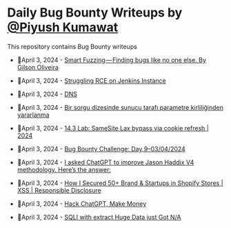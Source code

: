 # Daily Bug Bounty Writeups by [@Piyush Kumawat](https://twitter.com/piyush_supiy) 
This repository contains Bug Bounty writeups

<!-- BLOG-POST-LIST:START -->
 - 💯April 3, 2024 - [Smart Fuzzing — Finding bugs like no one else. By Gilson Oliveira](https://medium.com/@gilsgil/smart-fuzzing-finding-bugs-like-no-one-else-by-gilson-oliveira-d6aa0dbc285b?source=rss------bug_bounty-5) 

 - 💯April 3, 2024 - [Struggling RCE on Jenkins Instance](https://medium.com/@imusabkhan/struggling-rce-on-jenkins-instance-8851af98b7e6?source=rss------bug_bounty-5) 

 - 💯April 3, 2024 - [DNS](https://medium.com/@mirackucuk595/dns-4e18aa90b7cf?source=rss------bug_bounty-5) 

 - 💯April 3, 2024 - [Bir sorgu dizesinde sunucu tarafı parametre kirliliğinden yararlanma](https://medium.com/@hhuseyinuyar17/bir-sorgu-dizesinde-sunucu-taraf%C4%B1-parametre-kirlili%C4%9Finden-yararlanma-567489eefd65?source=rss------bug_bounty-5) 

 - 💯April 3, 2024 - [14.3 Lab: SameSite Lax bypass via cookie refresh | 2024](https://cyberw1ng.medium.com/14-3-lab-samesite-lax-bypass-via-cookie-refresh-2024-4f10021e6ce8?source=rss------bug_bounty-5) 

 - 💯April 3, 2024 - [Bug Bounty Challenge: Day 9–03/04/2024](https://wallotry.medium.com/bug-bounty-challenge-day-9-03-04-2024-f7a6303bb674?source=rss------bug_bounty-5) 

 - 💯April 3, 2024 - [I asked ChatGPT to improve Jason Haddix V4 methodology. Here’s the answer:](https://medium.com/@uniicorniumx/i-asked-chatgpt-to-improve-jason-haddix-v4-methodology-heres-the-answer-09de258da623?source=rss------bug_bounty-5) 

 - 💯April 3, 2024 - [How I Secured 50+ Brand &amp; Startups in Shopify Stores | XSS | Responsible Disclosure](https://prathapilango.medium.com/how-i-secured-50-brand-startups-in-shopify-stores-xss-responsible-disclosure-e38a72cf4a47?source=rss------bug_bounty-5) 

 - 💯April 3, 2024 - [Hack ChatGPT, Make Money](https://medium.com/@david.azad.merian/hack-chatgpt-make-money-644bb4a7a529?source=rss------bug_bounty-5) 

 - 💯April 3, 2024 - [SQLI  with extract Huge Data just Got N/A](https://medium.com/@nomad8061/sqli-with-extract-huge-data-just-got-n-a-5956c3b5297b?source=rss------bug_bounty-5) 
<!-- BLOG-POST-LIST:END -->
